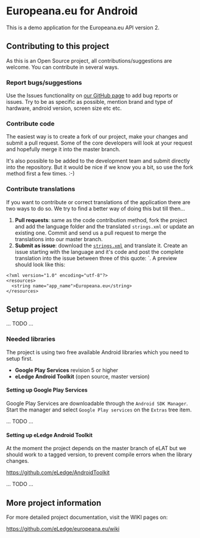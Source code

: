 # Europeana.eu for Android

This is a demo application for the Europeana.eu API version 2.

## Contributing to this project
As this is an Open Source project, all contributions/suggestions are welcome.
You can contribute in several ways.

### Report bugs/suggestions
Use the Issues functionality on [our GitHub page](https://github.com/eLedge/europeana.eu) 
to add bug reports or issues. Try to be as specific as possible, mention 
brand and type of hardware, android version, screen size etc etc.

### Contribute code
The easiest way is to create a fork of our project, make your changes and
submit a pull request. Some of the core developers will look at your request
and hopefully merge it into the master branch.

It's also possible to be added to the development team and submit directly
into the repository. But it would be nice if we know you a bit, so use the
fork method first a few times. :-) 

### Contribute translations
If you want to contribute or correct translations of the application there
are two ways to do so. We try to find a better way of doing this but till then...

1. __Pull requests__: same as the code contribution method, fork the project
and add the language folder and the translated `strings.xml` or update an existing one. 
Commit and send us a pull request to merge the translations into our master branch.
2. __Submit as issue__: download the 
[`strings.xml`](https://raw.github.com/eLedge/europeana.eu/blob/master/res/values/strings.xml)
and translate it. Create an issue starting with the language and it's code and post the
complete translation into the issue between three of this quote: `. A preview should look like this:

```
<?xml version="1.0" encoding="utf-8"?>
<resources>
  <string name="app_name">Europeana.eu</string>
</resources>
```

## Setup project
... TODO ...

### Needed libraries
The project is using two free available Android libraries which
you need to setup first.

* __Google Play Services__ revision 5 or higher
* __eLedge Android Toolkit__ (open source, master version)

#### Setting up Google Play Services

Google Play Services are downloadable through the 
`Android SDK Manager`. Start the manager and select `Google Play services` on
the `Extras` tree item.

... TODO ...

#### Setting up eLedge Android Toolkit
At the moment the project depends on the master branch of eLAT but we should work to a
tagged version, to prevent compile errors when the library changes.

<https://github.com/eLedge/AndroidToolkit>

... TODO ...

## More project information

For more detailed project documentation, visit the WIKI pages on:

<https://github.com/eLedge/europeana.eu/wiki>
